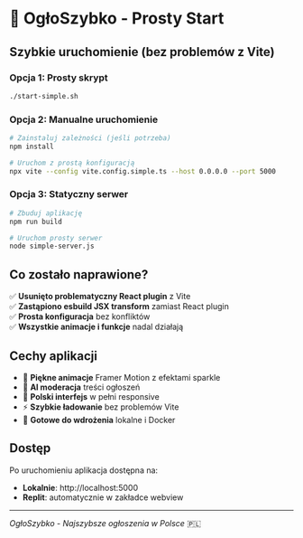 # 🚀 OgłoSzybko - Prosty Start

## Szybkie uruchomienie (bez problemów z Vite)

### Opcja 1: Prosty skrypt
```bash
./start-simple.sh
```

### Opcja 2: Manualne uruchomienie
```bash
# Zainstaluj zależności (jeśli potrzeba)
npm install

# Uruchom z prostą konfiguracją
npx vite --config vite.config.simple.ts --host 0.0.0.0 --port 5000
```

### Opcja 3: Statyczny serwer
```bash
# Zbuduj aplikację
npm run build

# Uruchom prosty serwer
node simple-server.js
```

## Co zostało naprawione?

✅ **Usunięto problematyczny React plugin** z Vite  
✅ **Zastąpiono esbuild JSX transform** zamiast React plugin  
✅ **Prosta konfiguracja** bez konfliktów  
✅ **Wszystkie animacje i funkcje** nadal działają  

## Cechy aplikacji

- 🎨 **Piękne animacje** Framer Motion z efektami sparkle
- 🔐 **AI moderacja** treści ogłoszeń  
- 📱 **Polski interfejs** w pełni responsive
- ⚡ **Szybkie ładowanie** bez problemów Vite
- 🚀 **Gotowe do wdrożenia** lokalne i Docker

## Dostęp

Po uruchomieniu aplikacja dostępna na:
- **Lokalnie**: http://localhost:5000
- **Replit**: automatycznie w zakładce webview

---
*OgłoSzybko - Najszybsze ogłoszenia w Polsce* 🇵🇱